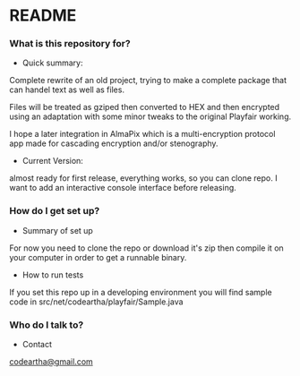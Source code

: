 # README #


### What is this repository for? ###

* Quick summary:

Complete rewrite of an old project, trying to make a complete package that can handel text as well as files.

Files will be treated as gziped then converted to HEX and then encrypted using an adaptation with some minor tweaks to the original Playfair working.

I hope a later integration in AlmaPix which is a multi-encryption protocol app made for cascading encryption and/or stenography.

* Current Version:

almost ready for first release, everything works, so you can clone repo. I want to add an interactive console interface before releasing.

### How do I get set up? ###

* Summary of set up

For now you need to clone the repo or download it's zip then compile it on your computer in order to get a runnable binary.

* How to run tests

If you set this repo up in a developing environment you will find sample code in src/net/codeartha/playfair/Sample.java

### Who do I talk to? ###

* Contact

codeartha@gmail.com